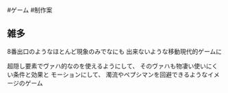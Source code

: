 #ゲーム #制作案 

## 雑多
8番出口のようなほとんど現象のみでなにも
出来ないような移動現代的ゲームに

超隠し要素でヴァハ的なのを使えるようにして、
そのヴァハも物凄い使いにくい条件と効果と
モーションにして、
濁流やペプシマンを回避できるようなイメージのゲーム